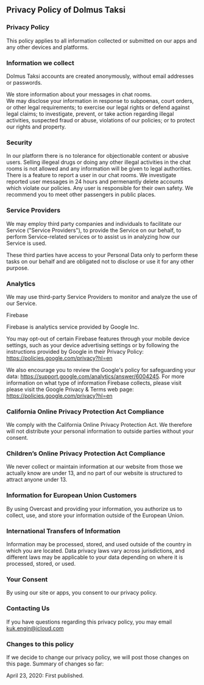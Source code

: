 
## Privacy Policy of Dolmus Taksi

### Privacy Policy

This policy applies to all information collected or submitted on our apps and any other devices and platforms. 

### Information we collect

Dolmus Taksi accounts are created anonymously, without email addresses or passwords.

We store information about your messages in chat rooms.  
We may disclose your information in response to subpoenas, court orders, or other legal requirements; to exercise our legal rights or defend against legal claims; to investigate, prevent, or take action regarding illegal activities, suspected fraud or abuse, violations of our policies; or to protect our rights and property.

### Security

In our platform there is no tolerance for objectionable content or abusive users. Selling illegeal drugs or doing any other illegal activities in the chat rooms is not allowed and any information will be given to legal authorities. There is a feature to report a user in our chat rooms. We investigate reported user messages in 24 hours and permenantly delete accounts which violate our policies. Any user is responsible for their own safety. We recommend you to meet  other passengers in public places. 

### Service Providers
We may employ third party companies and individuals to facilitate our Service ("Service Providers"), to provide the Service on our behalf, to perform Service-related services or to assist us in analyzing how our Service is used.

These third parties have access to your Personal Data only to perform these tasks on our behalf and are obligated not to disclose or use it for any other purpose.
### Analytics
We may use third-party Service Providers to monitor and analyze the use of our Service.

Firebase

Firebase is analytics service provided by Google Inc.

You may opt-out of certain Firebase features through your mobile device settings, such as your device advertising settings or by following the instructions provided by Google in their Privacy Policy: https://policies.google.com/privacy?hl=en

We also encourage you to review the Google's policy for safeguarding your data: https://support.google.com/analytics/answer/6004245. For more information on what type of information Firebase collects, please visit please visit the Google Privacy & Terms web page: https://policies.google.com/privacy?hl=en
### California Online Privacy Protection Act Compliance
We comply with the California Online Privacy Protection Act. We therefore will not distribute your personal information to outside parties without your consent.

### Children’s Online Privacy Protection Act Compliance
We never collect or maintain information at our website from those we actually know are under 13, and no part of our website is structured to attract anyone under 13.

### Information for European Union Customers
By using Overcast and providing your information, you authorize us to collect, use, and store your information outside of the European Union.

### International Transfers of Information
Information may be processed, stored, and used outside of the country in which you are located. Data privacy laws vary across jurisdictions, and different laws may be applicable to your data depending on where it is processed, stored, or used.

### Your Consent
By using our site or apps, you consent to our privacy policy.

### Contacting Us
If you have questions regarding this privacy policy, you may email kuk.engin@icloud.com 

### Changes to this policy
If we decide to change our privacy policy, we will post those changes on this page. Summary of changes so far:

April 23, 2020: First published.
